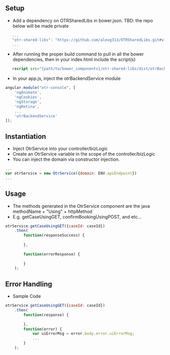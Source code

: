 ## Setup
- Add a dependency on OTRSharedLibs in bower.json. TBD: the repo below will be made private 

```js
   ...
   "otr-shared-libs": "https://github.com/alexg313/OTRSharedLibs.git#v1.0.2",
   ...
```

- After running the proper build command to pull in all the bower dependencies, then in your index.html include the script(s)

```html
   <script src="{path/to/bower_components}/otr-shared-libs/dist/otrBackendService.min.js"></script>
```

- In your app.js, inject the otrBackendService module

```js
angular.module("otr-console", [
    'ngAnimate',
    'ngCookies',
    'ngStorage',
    'ngRetina',
    ...
    'otrBackendService'
]);
```

## Instantiation

- Inject OtrService into your controller/bizLogic
- Create an OtrService variable in the scope of the controller/bizLogic
- You can inject the domain via constructor injection.

```js
...
var otrService = new OtrService({domain: ENV.apiEndpoint})
...
```

## Usage

- The methods generated in the OtrService component are the java methodName + "Using" + httpMethod
- E.g. getCaseUsingGET, confirmBookingUsingPOST, and etc...

```js
otrService.getCaseUsingGET({caseId: caseId})
    .then(
        function(responseSuccess) {
        
        },
        
        function(errorResponse) {
        
        }
    );
```

## Error Handling

- Sample Code

```js
otrService.getCaseUsingGET({caseId: caseId})
    .then(
        function(response) {
        
        },
        function(error) {
            var uiErrorMsg = error.body.error.uiErrorMsg;
            ...
        }
    );
```
